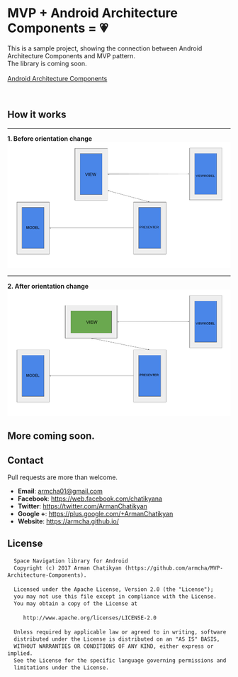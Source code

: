 # MVP + Android Architecture Components = 💗

This is a sample project, showing the connection between Android Architecture Components and MVP pattern.</br>
The library is coming soon.</br></br>
[Android Architecture Components][0]</br>

[0]: https://developer.android.com/topic/libraries/architecture/index.html

[](files/main.gif)</br>
## How it works
-----------------------

**1. Before orientation change**
![](files/screen-1.png)

-----------------------
**2. After orientation change**
![](files/screen-2.png)

## More coming soon.

## Contact

Pull requests are more than welcome.

- **Email**: armcha01@gmail.com
- **Facebook**: https://web.facebook.com/chatikyana
- **Twitter**: https://twitter.com/ArmanChatikyan
- **Google +**: https://plus.google.com/+ArmanChatikyan
- **Website**: https://armcha.github.io/

License
--------

      Space Navigation library for Android
      Copyright (c) 2017 Arman Chatikyan (https://github.com/armcha/MVP-Architecture-Components).

      Licensed under the Apache License, Version 2.0 (the "License");
      you may not use this file except in compliance with the License.
      You may obtain a copy of the License at

         http://www.apache.org/licenses/LICENSE-2.0

      Unless required by applicable law or agreed to in writing, software
      distributed under the License is distributed on an "AS IS" BASIS,
      WITHOUT WARRANTIES OR CONDITIONS OF ANY KIND, either express or implied.
      See the License for the specific language governing permissions and
      limitations under the License.

